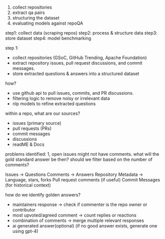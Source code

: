 1. collect repositories
2. extract qa pairs
3. structuring the dataset
4. evaluating models against repoQA

step1: collect data (scraping repos)
step2: process & structure data
step3: store dataset
step4: model benchmarking


step 1:
- collect repositories (GSoC, GitHub Trending, Apache Foundation)
- extract repository issues, pull request discussions, and commit messages.
- store extracted questions & answers into a structured dataset

how? 
- use github api to pull issues, commits, and PR discussions.
- filtering logic to remove noisy or irrelevant data
- nlp models to refine extracted questions


within a repo, what are our sources?
- issues (primary source)
- pull requests (PRs)
- commit messages
- discussions 
- readME & Docs


problems identified: 
1, open issues might not have comments. what will the gold standard answer be then? should we filter based on the number of comments?

Issues -> Questions
Comments -> Answers
Repository Metadata -> Language, stars, forks
Pull request comments (if useful)
Commit Messages (for historical context)



how do we identify golden answers?
- maintainers response -> check if commenter is the repo owner or contributor
- most upvoted/agreed comment -> count replies or reactions
- combination of comments -> merge multiple relevant responses
- ai generated answer(optional) (if no good answer exists, generate one using gpt-4)
